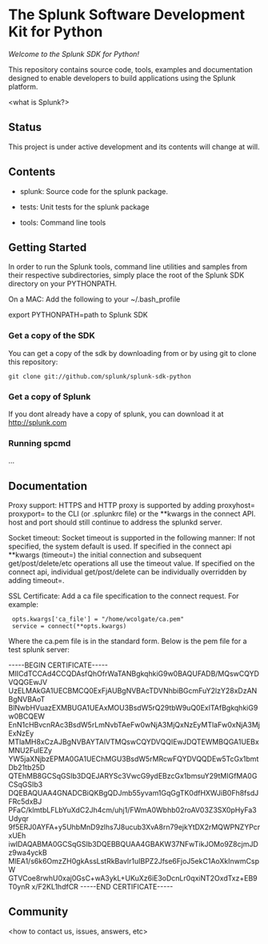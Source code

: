 # The Splunk Software Development Kit for Python

*Welcome to the Splunk SDK for Python!*

This repository contains source code, tools, examples and documentation
designed to enable developers to build applications using the Splunk platform.

<what is Splunk?>

## Status

This project is under active development and its contents will change at will.

## Contents

* splunk: Source code for the splunk package.

* tests: Unit tests for the splunk package

* tools: Command line tools

## Getting Started

In order to run the Splunk tools, command line utilities and samples from their respective subdirectories, 
simply place the root of the Splunk SDK directory on your PYTHONPATH.

On a MAC:  Add the following to your ~/.bash_profile

export PYTHONPATH=path to Splunk SDK 

### Get a copy of the SDK

You can get a copy of the sdk by downloading from <here> or by using git
to clone this repository:

`git clone git://github.com/splunk/splunk-sdk-python`

### Get a copy of Splunk

If you dont already have a copy of splunk, you can download it at http://splunk.com

### Running spcmd

...

## Documentation

Proxy support: HTTPS and HTTP proxy is supported by adding proxyhost=<hostname> proxyport=<proxyport> to the CLI (or .splunkrc file) or the **kwargs in the connect API.
               host and port should still continue to address the splunkd server.

Socket timeout: Socket timeout is supported in the following manner:
               If not specified, the system default is used.
               If specified in the connect api **kwargs (timeout=<value>) the initial connection and subsequent get/post/delete/etc operations all use the timeout value.
               If specified on the connect api, individual get/post/delete can be individually overridden by adding timeout=<value>.


SSL Certificate: Add a ca file specification to the connect request. For example:

     opts.kwargs['ca_file'] = "/home/wcolgate/ca.pem"
     service = connect(**opts.kwargs)

Where the ca.pem file is in the standard form. Below is the pem file for a test splunk server:

-----BEGIN CERTIFICATE-----
MIICdTCCAd4CCQDAsfQhOfrWaTANBgkqhkiG9w0BAQUFADB/MQswCQYDVQQGEwJV
UzELMAkGA1UECBMCQ0ExFjAUBgNVBAcTDVNhbiBGcmFuY2lzY28xDzANBgNVBAoT
BlNwbHVuazEXMBUGA1UEAxMOU3BsdW5rQ29tbW9uQ0ExITAfBgkqhkiG9w0BCQEW
EnN1cHBvcnRAc3BsdW5rLmNvbTAeFw0wNjA3MjQxNzEyMTlaFw0xNjA3MjExNzEy
MTlaMH8xCzAJBgNVBAYTAlVTMQswCQYDVQQIEwJDQTEWMBQGA1UEBxMNU2FuIEZy
YW5jaXNjbzEPMA0GA1UEChMGU3BsdW5rMRcwFQYDVQQDEw5TcGx1bmtDb21tb25D
QTEhMB8GCSqGSIb3DQEJARYSc3VwcG9ydEBzcGx1bmsuY29tMIGfMA0GCSqGSIb3
DQEBAQUAA4GNADCBiQKBgQDJmb55yvam1GqGgTK0dfHXWJiB0Fh8fsdJFRc5dxBJ
PFaC/klmtbLFLbYuXdC2Jh4cm/uhj1/FWmA0Wbhb02roAV03Z3SX0pHyFa3Udyqr
9f5ERJ0AYFA+y5UhbMnD9zlhs7J8ucub3XvA8rn79ejkYtDX2rMQWPNZYPcrxUEh
iwIDAQABMA0GCSqGSIb3DQEBBQUAA4GBAKW37NFwTikJOMo9Z8cjmJDz9wa4yckB
MlEA1/s6k6OmzZH0gkAssLstRkBavlr1uIBPZ2Jfse6FjoJ5ekC1AoXkInwmCspW
GTVCoe8rwhU0xaj0GsC+wA3ykL+UKuXz6iE3oDcnLr0qxiNT2OxdTxz+EB9T0ynR
x/F2KL1hdfCR
-----END CERTIFICATE-----



<outline of SDK docs and additional resources>

## Community

<how to contact us, issues, answers, etc>

<how to contribute>

